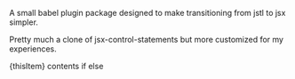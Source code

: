 A small babel plugin package designed to make transitioning from jstl to jsx simpler.  

Pretty much a clone of jsx-control-statements but more customized for my experiences.  

<ForEach var='thisItem' items={items} index='index'>
    {thisItem}
</ForEach>

<If test={condition}>
    contents
</If>

<Choose>
    <When test={condition}>
        if
    </When>
    <Otherwise>
        else
    </Otherwise>
</Choose>